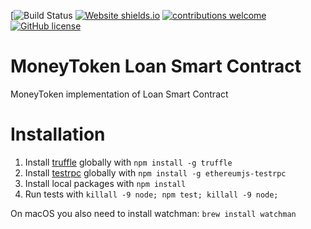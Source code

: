 
[![Build Status](https://travis-ci.org/MoneyToken/MTSmartContract?branch=master) [![Website shields.io](https://img.shields.io/website-up-down-green-red/http/shields.io.svg)](https://moneytoken.com/)  [![contributions welcome](https://img.shields.io/badge/contributions-welcome-brightgreen.svg?style=flat)](https://github.com/dwyl/esta/issues) [![GitHub license](https://img.shields.io/github/license/Naereen/StrapDown.js.svg)](https://github.com/Naereen/StrapDown.js/blob/master/LICENSE)

# MoneyToken Loan Smart Contract
MoneyToken implementation of Loan Smart Contract

# Installation

1. Install [truffle](http://truffleframework.com) globally with `npm install -g truffle`
2. Install [testrpc](https://github.com/ethereumjs/testrpc) globally with `npm install -g ethereumjs-testrpc`
3. Install local packages with `npm install`
4. Run tests with `killall -9 node; npm test; killall -9 node;`

On macOS you also need to install watchman: `brew install watchman`
